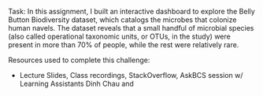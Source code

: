 Task: In this assignment, I built an interactive dashboard to explore the Belly Button Biodiversity dataset, which catalogs the microbes that colonize human navels. The dataset reveals that a small handful of microbial species (also called operational taxonomic units, or OTUs, in the study) were present in more than 70% of people, while the rest were relatively rare.

Resources used to complete this challenge:
  - Lecture Slides, Class recordings, StackOverflow, AskBCS session w/ Learning Assistants Dinh Chau and  

